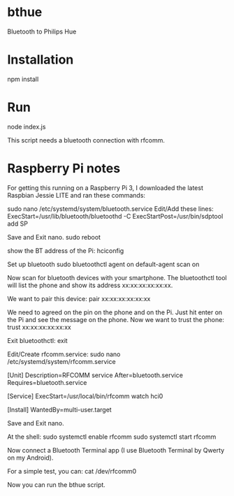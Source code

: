 # bthue
Bluetooth to Philips Hue

# Installation
npm install

# Run
node index.js

This script needs a bluetooth connection with rfcomm.

# Raspberry Pi notes
For getting this running on a Raspberry Pi 3, I downloaded the latest Raspbian Jessie LITE and ran these commands:

sudo nano /etc/systemd/system/bluetooth.service
Edit/Add these lines:
  ExecStart=/usr/lib/bluetooth/bluetoothd -C
  ExecStartPost=/usr/bin/sdptool add SP

Save and Exit nano.
sudo reboot

show the BT address of the Pi:
hciconfig

Set up bluetooth
sudo bluetoothctl
  agent on
  default-agent
  scan on

Now scan for bluetooth devices with your smartphone. The bluetoothctl tool will list the phone and show its address xx:xx:xx:xx:xx:xx.

We want to pair this device:
  pair xx:xx:xx:xx:xx:xx
  
We need to agreed on the pin on the phone and on the Pi. Just hit enter on the Pi and see the message on the phone.
Now we want to trust the phone:
  trust xx:xx:xx:xx:xx:xx
  
Exit bluetoothctl:
  exit

Edit/Create rfcomm.service:
sudo nano /etc/systemd/system/rfcomm.service

  [Unit]
  Description=RFCOMM service
  After=bluetooth.service
  Requires=bluetooth.service
 
  [Service]
  ExecStart=/usr/local/bin/rfcomm watch hci0
 
  [Install]
  WantedBy=multi-user.target

Save and Exit nano.

At the shell:
  sudo systemctl enable rfcomm
  sudo systemctl start rfcomm

Now connect a Bluetooth Terminal app (I use Bluetooth Terminal by Qwerty on my Android).

For a simple test, you can:
  cat /dev/rfcomm0

Now you can run the bthue script.

